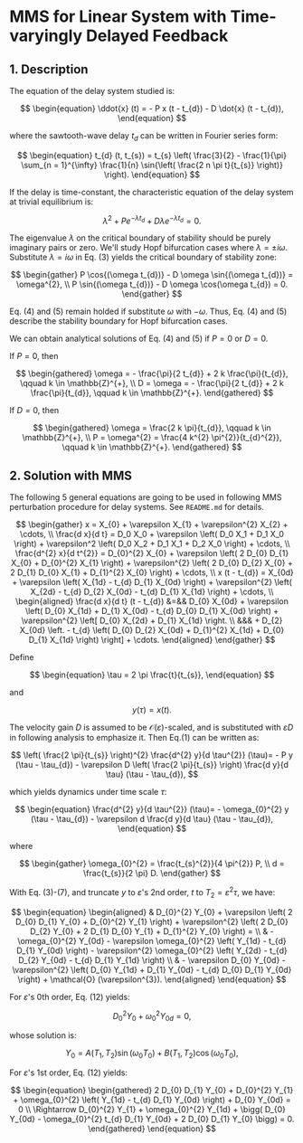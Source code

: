 <!--
 * @Author: CTC 2801320287@qq.com
 * @Date: 2024-04-15 22:12:16
 * @LastEditors: CTC 2801320287@qq.com
 * @LastEditTime: 2024-04-27 10:56:17
 * @Description: 
 * 
 * Copyright (c) 2024 by ${git_name_email}, All Rights Reserved. 
-->
# MMS for Linear System with Time-varyingly Delayed Feedback

## 1. Description

The equation of the delay system studied is:

$$
\begin{equation}
    \ddot{x} (t) = - P x (t - t_{d}) - D \dot{x} (t - t_{d}),
\end{equation}
$$

where the sawtooth-wave delay $t_{d}$ can be written in Fourier series form:

$$
\begin{equation}
    t_{d} (t, t_{s}) = t_{s} \left( \frac{3}{2} - \frac{1}{\pi} \sum_{n = 1}^{\infty} \frac{1}{n} \sin{\left( \frac{2 n \pi t}{t_{s}} \right)} \right).
\end{equation}
$$

If the delay is time-constant, the characteristic equation of the delay system at trivial equilibrium is:

$$
\begin{equation}
    \lambda^{2} + P e^{- \lambda t_{d}} + D \lambda e^{- \lambda t_{d}} = 0.
\end{equation}
$$

The eigenvalue $\lambda$ on the critical boundary of stability should be purely imaginary pairs or zero. We'll study Hopf bifurcation cases where $\lambda = \pm i \omega$. Substitute $\lambda = i \omega$ in Eq. (3) yields the critical boundary of stability zone:

$$
\begin{gather}
    P \cos{(\omega t_{d})} - D \omega \sin{(\omega t_{d})} = \omega^{2}, \\
    P \sin{(\omega t_{d})} - D \omega \cos(\omega t_{d}) = 0.
\end{gather}
$$

Eq. (4) and (5) remain holded if substitute $\omega$ with $- \omega$. Thus, Eq. (4) and (5) describe the stability boundary for Hopf bifurcation cases.

We can obtain analytical solutions of Eq. (4) and (5) if $P = 0$ or $D = 0$.

If $P = 0$, then

$$
\begin{gathered}
    \omega = - \frac{\pi}{2 t_{d}} + 2 k \frac{\pi}{t_{d}}, \qquad k \in \mathbb{Z}^{+}, \\
    D = \omega = - \frac{\pi}{2 t_{d}} + 2 k \frac{\pi}{t_{d}}, \qquad k \in \mathbb{Z}^{+}.
\end{gathered}
$$

If $D = 0$, then

$$
\begin{gathered}
    \omega = \frac{2 k \pi}{t_{d}}, \qquad k \in \mathbb{Z}^{+}, \\
    P = \omega^{2} = \frac{4 k^{2} \pi^{2}}{t_{d}^{2}}, \qquad k \in \mathbb{Z}^{+}.
\end{gathered}
$$

## 2. Solution with MMS

The following 5 general equations are going to be used in following MMS perturbation procedure for delay systems. See `README.md` for details.

$$
\begin{gather}
    x = X_{0} + \varepsilon X_{1} + \varepsilon^{2} X_{2} + \cdots, \\
    \frac{d x}{d t} = D_0 X_0 + \varepsilon \left( D_0 X_1 + D_1 X_0 \right) + \varepsilon^2 \left( D_0 X_2 + D_1 X_1 + D_2 X_0 \right) + \cdots, \\
    \frac{d^{2} x}{d t^{2}} = D_{0}^{2} X_{0} + \varepsilon \left( 2 D_{0} D_{1} X_{0} + D_{0}^{2} X_{1} \right) + \varepsilon^{2} \left( 2 D_{0} D_{2} X_{0} + 2 D_{1} D_{0} X_{1} + D_{1}^{2} X_{0} \right) + \cdots, \\
    x (t - t_{d}) = X_{0d} + \varepsilon \left( X_{1d} - t_{d} D_{1} X_{0d} \right) + \varepsilon^{2} \left( X_{2d} - t_{d} D_{2} X_{0d} - t_{d} D_{1} X_{1d} \right) + \cdots, \\
    \begin{aligned}
        \frac{d x}{d t} (t - t_{d}) &=&& D_{0} X_{0d} + \varepsilon \left( D_{0} X_{1d} + D_{1} X_{0d} - t_{d} D_{0} D_{1} X_{0d} \right) + \varepsilon^{2} \left[ D_{0} X_{2d} + D_{1} X_{1d} \right. \\
        &&& + D_{2} X_{0d} \left. - t_{d} \left( D_{0} D_{2} X_{0d} + D_{1}^{2} X_{1d} + D_{0} D_{1} X_{1d} \right) \right] + \cdots.
    \end{aligned}
\end{gather}
$$

Define

$$
\begin{equation}
    \tau = 2 \pi \frac{t}{t_{s}},
\end{equation}
$$

and

$$
y (\tau) = x(t).
$$

The velocity gain $D$ is assumed to be $\mathcal{O} (\varepsilon)$-scaled, and is substituted with $\varepsilon D$ in following analysis to emphasize it. Then Eq.(1) can be written as:

$$
\left( \frac{2 \pi}{t_{s}} \right)^{2} \frac{d^{2} y}{d \tau^{2}} (\tau)= - P y (\tau - \tau_{d}) - \varepsilon D \left( \frac{2 \pi}{t_{s}} \right) \frac{d y}{d \tau} (\tau - \tau_{d}),
$$

which yields dynamics under time scale $\tau$:

$$
\begin{equation}
    \frac{d^{2} y}{d \tau^{2}} (\tau)= - \omega_{0}^{2} y (\tau - \tau_{d}) - \varepsilon d \frac{d y}{d \tau} (\tau - \tau_{d}),
\end{equation}
$$

where

$$
\begin{gather}
    \omega_{0}^{2} = \frac{t_{s}^{2}}{4 \pi^{2}} P, \\
    d = \frac{t_{s}}{2 \pi} D.
\end{gather}
$$

With Eq. (3)-(7), and truncate $y$ to $\varepsilon$'s 2nd order, $t$ to $T_{2} = \varepsilon^{2} \tau$, we have:

$$
\begin{equation}
    \begin{aligned}
        & D_{0}^{2} Y_{0} + \varepsilon \left( 2 D_{0} D_{1} Y_{0} + D_{0}^{2} Y_{1} \right) + \varepsilon^{2} \left( 2 D_{0} D_{2} Y_{0} + 2 D_{1} D_{0} Y_{1} + D_{1}^{2} Y_{0} \right) = \\
        & - \omega_{0}^{2} Y_{0d} - \varepsilon \omega_{0}^{2} \left( Y_{1d} - t_{d} D_{1} Y_{0d} \right) - \varepsilon^{2} \omega_{0}^{2} \left( Y_{2d} - t_{d} D_{2} Y_{0d} - t_{d} D_{1} Y_{1d} \right) \\
        & - \varepsilon D_{0} Y_{0d} - \varepsilon^{2} \left( D_{0} Y_{1d} + D_{1} Y_{0d} - t_{d} D_{0} D_{1} Y_{0d} \right) + \mathcal{O} (\varepsilon^{3}).
    \end{aligned}
\end{equation}
$$

For $\varepsilon$'s 0th order, Eq. (12) yields:

$$
\begin{equation}
    D_{0}^{2} Y_{0} + \omega_{0}^{2} Y_{0d} = 0,
\end{equation}
$$

whose solution is:

$$
Y_{0} = A (T_{1}, T_{2}) \sin{(\omega_{0} T_{0})} + B (T_{1}, T_{2}) \cos{(\omega_{0} T_{0})},
$$

For $\varepsilon$'s 1st order, Eq. (12) yields:

$$
\begin{equation}
    \begin{gathered}
        2 D_{0} D_{1} Y_{0} + D_{0}^{2} Y_{1} + \omega_{0}^{2} \left( Y_{1d} - t_{d} D_{1} Y_{0d} \right) + D_{0} Y_{0d} = 0 \\
        \Rightarrow D_{0}^{2} Y_{1} + \omega_{0}^{2} Y_{1d} + \bigg( D_{0} Y_{0d} - \omega_{0}^{2} t_{d} D_{1} Y_{0d} + 2 D_{0} D_{1} Y_{0} \bigg) = 0.
    \end{gathered}
\end{equation}
$$
